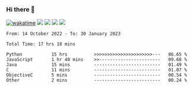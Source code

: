 ### Hi there 👋
[![wakatime](https://wakatime.com/badge/user/368879df-dc38-4b1a-86c4-8a2054a0e074.svg)](https://wakatime.com/@368879df-dc38-4b1a-86c4-8a2054a0e074)
<img src="https://img.shields.io/badge/Windows-0078D6?style=flat&logo=Windows&logoColor=white">
<img src="https://img.shields.io/badge/IntelliJ_IDEA-000000.svg?style=flat&logo=IntelliJ-IDEA&logoColor=white">
<img src="https://img.shields.io/badge/Visual_Studio_Code-007ACC?style=flat&logo=Visual-Studio-Code&logoColor=white">
<img src="https://img.shields.io/badge/Discord-5865F2?label=kano%233578&style=flat&logo=discord&logoColor=white">
<br>


<!--START_SECTION:waka-->

```text
From: 14 October 2022 - To: 30 January 2023

Total Time: 17 hrs 18 mins

Python           15 hrs          >>>>>>>>>>>>>>>>>>>>>>---   86.65 %
JavaScript       1 hr 40 mins    >>-----------------------   09.68 %
Java             15 mins         -------------------------   01.49 %
C                11 mins         -------------------------   01.07 %
ObjectiveC       5 mins          -------------------------   00.54 %
Other            2 mins          -------------------------   00.24 %
```

<!--END_SECTION:waka-->
